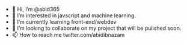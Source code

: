 - 👋 Hi, I’m @abid365
- 👀 I’m interested in javscript and machine learning.
- 🌱 I’m currently learning front-end/webdev
- 💞️ I’m looking to collaborate on my project that will be pulished soon.
- 📫 How to reach me twitter.com/abidibnazam

<!---
abid365/abid365 is a ✨ special ✨ repository because its `README.md` (this file) appears on your GitHub profile.
You can click the Preview link to take a look at your changes.
--->
